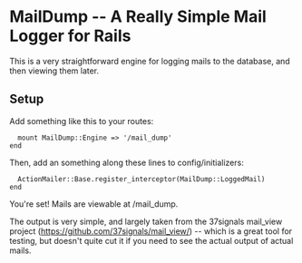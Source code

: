 # MailDump -- A Really Simple Mail Logger for Rails #

This is a very straightforward engine for logging mails to the
database, and then viewing them later.


## Setup ##

Add something like this to your routes:

```if Rails.env.development?
  mount MailDump::Engine => '/mail_dump'
end
```


Then, add an something along these lines to config/initializers:

```if  Rails.env.development?
  ActionMailer::Base.register_interceptor(MailDump::LoggedMail)
end
```

You're set! Mails are viewable at /mail_dump.

The output is very simple, and largely taken from the 37signals
mail_view project (https://github.com/37signals/mail_view/) -- which
is a great tool for testing, but doesn't quite cut it if you need to
see the actual output of actual mails.





